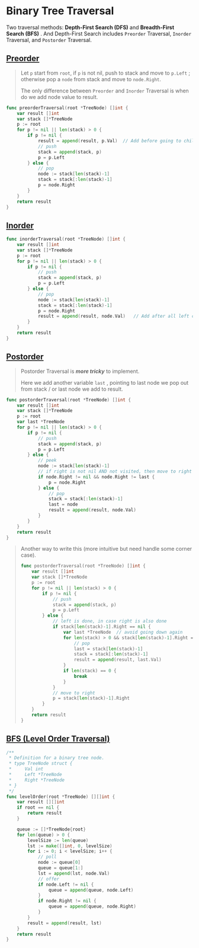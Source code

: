 # Binary Tree Traversal

Two traversal methods: **Depth-First Search (DFS)** and **Breadth-First Search (BFS)** . And Depth-First Search includes `Preorder` Traversal, `Inorder` Traversal, and `Postorder` Traversal.



## [Preorder](https://leetcode.com/problems/binary-tree-preorder-traversal/) 

> Let `p` start from `root`, if `p` is not nil, push to stack and move to `p.Left` ; otherwise pop a `node` from stack and move to `node.Right`.
>
> The only difference between `Preorder` and `Inorder` Traversal is when do we add node value to result.

```go
func preorderTraversal(root *TreeNode) []int {
    var result []int
    var stack []*TreeNode
    p := root
    for p != nil || len(stack) > 0 {
        if p != nil {
            result = append(result, p.Val)	// Add before going to children
            // push
            stack = append(stack, p)
            p = p.Left
        } else {
            // pop
            node := stack[len(stack)-1]
            stack = stack[:len(stack)-1]
            p = node.Right
        }
    }
    return result
}
```



## [Inorder](https://leetcode.com/problems/binary-tree-inorder-traversal/) 

```go
func inorderTraversal(root *TreeNode) []int {
    var result []int
    var stack []*TreeNode
    p := root
    for p != nil || len(stack) > 0 {
        if p != nil {
            // push
            stack = append(stack, p)
            p = p.Left
        } else {
            // pop
            node := stack[len(stack)-1]
            stack = stack[:len(stack)-1]
            p = node.Right
            result = append(result, node.Val)	// Add after all left children
        }
    }
    return result
}
```



## [Postorder](https://leetcode.com/problems/binary-tree-postorder-traversal/) 

> Postorder Traversal is ***more tricky*** to implement.
>
> Here we add another variable `last` , pointing to last node we pop out from stack / or last node we add to result.

```go
func postorderTraversal(root *TreeNode) []int {
    var result []int
    var stack []*TreeNode
    p := root
    var last *TreeNode
    for p != nil || len(stack) > 0 {
        if p != nil {
            // push
            stack = append(stack, p)
            p = p.Left
        } else {
            // peek
            node := stack[len(stack)-1]
            // if right is not nil AND not visited, then move to right
            if node.Right != nil && node.Right != last {
                p = node.Right
            } else {
                // pop
                stack = stack[:len(stack)-1]
                last = node
                result = append(result, node.Val)
            }
        }
    }
    return result
}
```

> Another way to write this (more intuitive but need handle some corner case).
>
> ```go
> func postorderTraversal(root *TreeNode) []int {
>     var result []int
>     var stack []*TreeNode
>     p := root 
>     for p != nil || len(stack) > 0 {
>         if p != nil {
>             // push
>             stack = append(stack, p)
>             p = p.Left
>         } else {
>             // left is done, in case right is also done
>             if stack[len(stack)-1].Right == nil {
>                 var last *TreeNode  // avoid going down again
>                 for len(stack) > 0 && stack[len(stack)-1].Right == last {
>                     // pop
>                     last = stack[len(stack)-1]
>                     stack = stack[:len(stack)-1]
>                     result = append(result, last.Val)
>                 }
>                 if len(stack) == 0 {
>                     break
>                 }
>             }
>             // move to right
>             p = stack[len(stack)-1].Right
>         }
>     }
>     return result
> }
> ```



## [BFS (Level Order Traversal)](https://leetcode.com/problems/binary-tree-level-order-traversal/) 

```go
/**
 * Definition for a binary tree node.
 * type TreeNode struct {
 *     Val int
 *     Left *TreeNode
 *     Right *TreeNode
 * }
 */
func levelOrder(root *TreeNode) [][]int {
    var result [][]int
    if root == nil {
        return result
    }

    queue := []*TreeNode{root}
    for len(queue) > 0 {
        levelSize := len(queue)
        lst := make([]int, 0, levelSize)
        for i := 0; i < levelSize; i++ {
            // poll
            node := queue[0]
            queue = queue[1:]
            lst = append(lst, node.Val)
            // offer
            if node.Left != nil {
                queue = append(queue, node.Left)
            }
            if node.Right != nil {
                queue = append(queue, node.Right)
            }
        }
        result = append(result, lst)
    }
    return result
}
```

